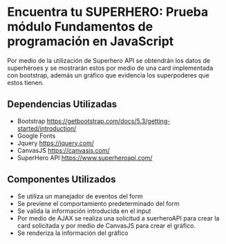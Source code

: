 # Encuentra tu SUPERHERO: Prueba módulo Fundamentos de programación en JavaScript
Por medio de la utilización de Superhero API se obtendrán los datos de superhéroes y se mostrarán estos por medio de una card implementada con bootstrap, además un gráfico que evidencia los superpoderes que estos tienen.

## Dependencias Utilizadas
* Bootstrap https://getbootstrap.com/docs/5.3/getting-started/introduction/
* Google Fonts
* Jquery https://jquery.com/
* CanvasJS https://canvasjs.com/
* SuperHero API https://www.superheroapi.com/

## Componentes Utilizados
* Se utiliza un manejador de eventos del form
* Se previene el comportamiento predeterminado del form
* Se valida la información introducida en el input
* Por medio de AJAX se realiza una solicitud a suerheroAPI para crear la card solicitada y por medio de CanvasJS para crear el gráfico.
* Se renderiza la información del gráfico

